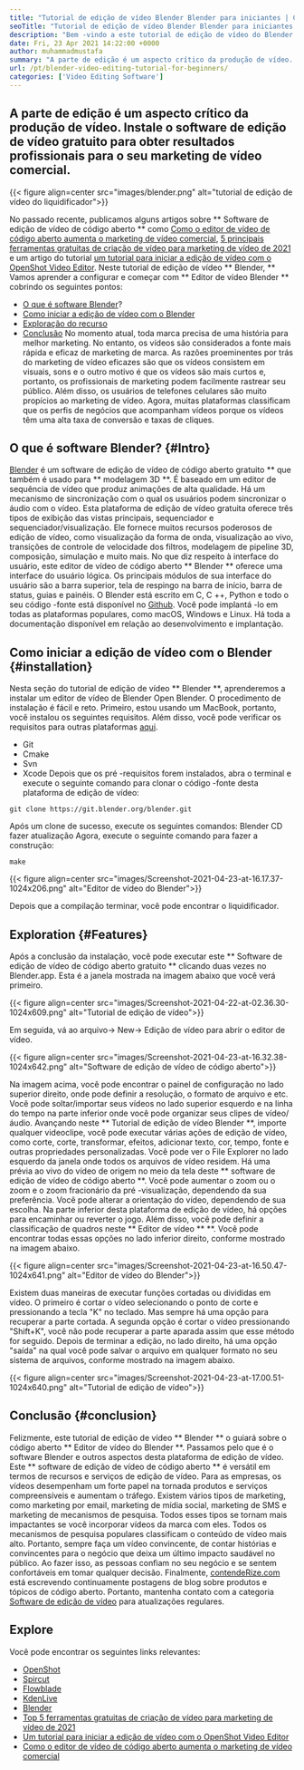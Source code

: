 ```yaml
---
title: "Tutorial de edição de vídeo Blender Blender para iniciantes | Como funciona" 
seoTitle: "Tutorial de edição de vídeo Blender Blender para iniciantes | Como funciona" 
description: "Bem -vindo a este tutorial de edição de vídeo do Blender. O Blender é de código aberto, oferece efeitos, animações, filtros, visualizações ao vivo e suporte para adicionar imagens." 
date: Fri, 23 Apr 2021 14:22:00 +0000
author: muhammadmustafa
summary: "A parte de edição é um aspecto crítico da produção de vídeo. Instale o software de edição de vídeo gratuito para obter resultados profissionais para o seu marketing de vídeo comercial." 
url: /pt/blender-video-editing-tutorial-for-beginners/
categories: ['Video Editing Software']
---
```


## A parte de edição é um aspecto crítico da produção de vídeo. Instale o software de edição de vídeo gratuito para obter resultados profissionais para o seu marketing de vídeo comercial.

{{< figure align=center src="images/blender.png" alt="tutorial de edição de vídeo do liquidificador">}}

No passado recente, publicamos alguns artigos sobre ** Software de edição de vídeo de código aberto ** como [Como o editor de vídeo de código aberto aumenta o marketing de vídeo comercial][1], [5 principais ferramentas gratuitas de criação de vídeo para marketing de vídeo de 2021][ 2] e um artigo do tutorial [um tutorial para iniciar a edição de vídeo com o OpenShot Video Editor][3]. Neste tutorial de edição de vídeo ** Blender, ** Vamos aprender a configurar e começar com ** Editor de vídeo Blender ** cobrindo os seguintes pontos:
  * [O que é software Blender][4]?
  * [Como iniciar a edição de vídeo com o Blender][5]
  * [Exploração do recurso][6]
  * [Conclusão][7]
No momento atual, toda marca precisa de uma história para melhor marketing. No entanto, os vídeos são considerados a fonte mais rápida e eficaz de marketing de marca. As razões proeminentes por trás do marketing de vídeo eficazes são que os vídeos consistem em visuais, sons e o outro motivo é que os vídeos são mais curtos e, portanto, os profissionais de marketing podem facilmente rastrear seu público. Além disso, os usuários de telefones celulares são muito propícios ao marketing de vídeo. Agora, muitas plataformas classificam que os perfis de negócios que acompanham vídeos porque os vídeos têm uma alta taxa de conversão e taxas de cliques.

## O que é software Blender? {#Intro}
[Blender][8] é um software de edição de vídeo de código aberto gratuito ** que também é usado para ** modelagem 3D **. É baseado em um editor de sequência de vídeo que produz animações de alta qualidade. Há um mecanismo de sincronização com o qual os usuários podem sincronizar o áudio com o vídeo. Esta plataforma de edição de vídeo gratuita oferece três tipos de exibição das vistas principais, sequenciador e sequenciador/visualização. Ele fornece muitos recursos poderosos de edição de vídeo, como visualização da forma de onda, visualização ao vivo, transições de controle de velocidade dos filtros, modelagem de pipeline 3D, composição, simulação e muito mais.
No que diz respeito à interface do usuário, este editor de vídeo de código aberto ** Blender ** oferece uma interface do usuário lógica. Os principais módulos de sua interface do usuário são a barra superior, tela de respingo na barra de início, barra de status, guias e painéis. O Blender está escrito em C, C ++, Python e todo o seu código -fonte está disponível no [Github][9]. Você pode implantá -lo em todas as plataformas populares, como macOS, Windows e Linux. Há toda a documentação disponível em relação ao desenvolvimento e implantação.

## Como iniciar a edição de vídeo com o Blender {#installation}
Nesta seção do tutorial de edição de vídeo ** Blender **, aprenderemos a instalar um editor de vídeo de Blender Open Blender. O procedimento de instalação é fácil e reto. Primeiro, estou usando um MacBook, portanto, você instalou os seguintes requisitos. Além disso, você pode verificar os requisitos para outras plataformas [aqui][10].
  * Git
  * Cmake
  * Svn
  * Xcode
Depois que os pré -requisitos forem instalados, abra o terminal e execute o seguinte comando para clonar o código -fonte desta plataforma de edição de vídeo:
```
git clone https://git.blender.org/blender.git
```
Após um clone de sucesso, execute os seguintes comandos:
Blender CD
fazer atualização
Agora, execute o seguinte comando para fazer a construção:
```
make
```

{{< figure align=center src="images/Screenshot-2021-04-23-at-16.17.37-1024x206.png" alt="Editor de vídeo do Blender">}}

Depois que a compilação terminar, você pode encontrar o liquidificador.

## Exploration {#Features}
Após a conclusão da instalação, você pode executar este ** Software de edição de vídeo de código aberto gratuito ** clicando duas vezes no Blender.app. Esta é a janela mostrada na imagem abaixo que você verá primeiro.

{{< figure align=center src="images/Screenshot-2021-04-22-at-02.36.30-1024x609.png" alt="Tutorial de edição de vídeo">}}

Em seguida, vá ao arquivo-> New-> Edição de vídeo para abrir o editor de vídeo.

{{< figure align=center src="images/Screenshot-2021-04-23-at-16.32.38-1024x642.png" alt="Software de edição de vídeo de código aberto">}}

Na imagem acima, você pode encontrar o painel de configuração no lado superior direito, onde pode definir a resolução, o formato de arquivo e etc. Você pode soltar/importar seus vídeos no lado superior esquerdo e na linha do tempo na parte inferior onde você pode organizar seus clipes de vídeo/áudio.
Avançando neste ** Tutorial de edição de vídeo Blender **, importe qualquer videoclipe, você pode executar várias ações de edição de vídeo, como corte, corte, transformar, efeitos, adicionar texto, cor, tempo, fonte e outras propriedades personalizadas. Você pode ver o File Explorer no lado esquerdo da janela onde todos os arquivos de vídeo residem. Há uma prévia ao vivo do vídeo de origem no meio da tela deste ** software de edição de vídeo de código aberto **. Você pode aumentar o zoom ou o zoom e o zoom fracionário da pré -visualização, dependendo da sua preferência. Você pode alterar a orientação do vídeo, dependendo de sua escolha. Na parte inferior desta plataforma de edição de vídeo, há opções para encaminhar ou reverter o jogo. Além disso, você pode definir a classificação de quadros neste ** Editor de vídeo ** **. Você pode encontrar todas essas opções no lado inferior direito, conforme mostrado na imagem abaixo.

{{< figure align=center src="images/Screenshot-2021-04-23-at-16.50.47-1024x641.png" alt="Editor de vídeo do Blender">}}

Existem duas maneiras de executar funções cortadas ou divididas em vídeo. O primeiro é cortar o vídeo selecionando o ponto de corte e pressionando a tecla "K" no teclado. Mas sempre há uma opção para recuperar a parte cortada. A segunda opção é cortar o vídeo pressionando "Shift+K", você não pode recuperar a parte aparada assim que esse método for seguido. Depois de terminar a edição, no lado direito, há uma opção "saída" na qual você pode salvar o arquivo em qualquer formato no seu sistema de arquivos, conforme mostrado na imagem abaixo.

{{< figure align=center src="images/Screenshot-2021-04-23-at-17.00.51-1024x640.png" alt="Tutorial de edição de vídeo">}}


## Conclusão {#conclusion}
Felizmente, este tutorial de edição de vídeo ** Blender ** o guiará sobre o código aberto ** Editor de vídeo do Blender **. Passamos pelo que é o software Blender e outros aspectos desta plataforma de edição de vídeo. Este ** software de edição de vídeo de código aberto ** é versátil em termos de recursos e serviços de edição de vídeo. Para as empresas, os vídeos desempenham um forte papel na tornada produtos e serviços compreensíveis e aumentam o tráfego. Existem vários tipos de marketing, como marketing por email, marketing de mídia social, marketing de SMS e marketing de mecanismos de pesquisa. Todos esses tipos se tornam mais impactantes se você incorporar vídeos da marca com eles. Todos os mecanismos de pesquisa populares classificam o conteúdo de vídeo mais alto. Portanto, sempre faça um vídeo convincente, de contar histórias e convincentes para o negócio que deixa um último impacto saudável no público. Ao fazer isso, as pessoas confiam no seu negócio e se sentem confortáveis ​​em tomar qualquer decisão.
Finalmente, [contendeRize.com][11] está escrevendo continuamente postagens de blog sobre produtos e tópicos de código aberto. Portanto, mantenha contato com a categoria [Software de edição de vídeo][12] para atualizações regulares.

## Explore
Você pode encontrar os seguintes links relevantes:
  * [OpenShot][13]
  * [Spircut][14]
  * [Flowblade][15]
  * [KdenLive][16]
  * [Blender][8]
  * [Top 5 ferramentas gratuitas de criação de vídeo para marketing de vídeo de 2021][2]
  * [Um tutorial para iniciar a edição de vídeo com o OpenShot Video Editor][3]
  * [Como o editor de vídeo de código aberto aumenta o marketing de vídeo comercial][1]

  
[1]: https://blog.containerize.com/video-editing-software/how-video-editing-software-improves-business-video-marketing/
[2]: https://blog.containerize.com/video-editing-software/top-5-open-source-video-editor-software-for-video-marketing/
[3]: https://blog.containerize.com/video-editing-software/openshot-video-editor-tutorial-for-beginners-open-source/
[4]: #intro
[5]: #Installation
[6]: #features
[7]: #Conclusion
[8]: https://products.containerize.com/video-editing-software/blender
[9]: https://github.com/blender/blender
[10]: https://wiki.blender.org/wiki/Building_Blender
[11]: https://www.containerize.com/
[12]: https://products.containerize.com/video-editing-software
[13]: https://products.containerize.com/video-editing-software/openshot
[14]: https://products.containerize.com/video-editing-software/shotcut
[15]: https://products.containerize.com/video-editing-software/flowblade
[16]: https://products.containerize.com/video-editing-software/kdenlive
